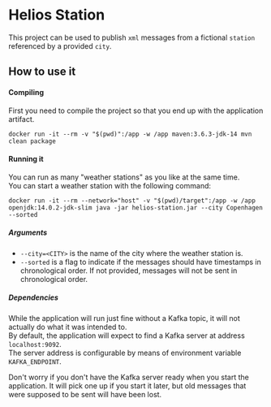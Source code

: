 # Helios Station

This project can be used to publish `xml` messages from a fictional `station` referenced by a provided `city`.

## How to use it

#### Compiling

First you need to compile the project so that you end up with the application artifact.

`docker run -it --rm -v "$(pwd)":/app -w /app maven:3.6.3-jdk-14 mvn clean package`

#### Running it

You can run as many "weather stations" as you like at the same time.  
You can start a weather station with the following command:

`docker run -it --rm --network="host" -v "$(pwd)/target":/app -w /app openjdk:14.0.2-jdk-slim java -jar helios-station.jar --city Copenhagen --sorted`

##### Arguments

* `--city=<CITY>` is the name of the city where the weather station is.
* `--sorted` is a flag to indicate if the messages should have timestamps in chronological order.
If not provided, messages will not be sent in chronological order.


##### Dependencies

While the application will run just fine without a Kafka topic, it will not actually do what it was intended to.  
By default, the application will expect to find a Kafka server at address `localhost:9092`.  
The server address is configurable by means of environment variable `KAFKA_ENDPOINT`. 

Don't worry if you don't have the Kafka server ready when you start the application.
It will pick one up if you start it later, but old messages that were supposed to be sent will have been lost.
